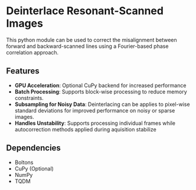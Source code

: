 # Deinterlace Resonant-Scanned Images
This python module can be used to correct the misalignment between forward and backward-scanned lines using a Fourier-based phase correlation approach.

## Features
- **GPU Acceleration**: Optional CuPy backend for increased performance
- **Batch Processing**: Supports block-wise processing to reduce memory constraints.
- **Subsampling for Noisy Data**: Deinterlacing can be applies to pixel-wise standard deviations for improved performance on noisy or sparse images.
- **Handles Unstability**: Supports processing individual frames while autocorrection methods applied during aquisition stabilize

## Dependencies
- Boltons
- CuPy  (Optional)
- NumPy
- TQDM
  
